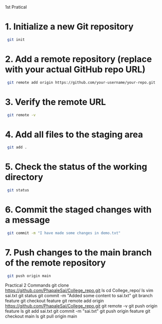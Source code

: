 

1st Pratical 

# 1. Initialize a new Git repository

```bash
 git init
```
    
# 2. Add a remote repository (replace with your actual GitHub repo URL)
```bash
 git remote add origin https://github.com/your-username/your-repo.git
```

# 3. Verify the remote URL
```bash
 git remote -v
```

# 4. Add all files to the staging area
```bash
 git add .
```

# 5. Check the status of the working directory
```bash
 git status
```

# 6. Commit the staged changes with a message
```bash
 git commit -m "I have made some changes in demo.txt"
```

# 7. Push changes to the main branch of the remote repository
```bash
 git push origin main
```

Practical  2
Commands
  git clone https://github.com/PhapaleSai/College_repo.git
    ls
   cd College_repo/
     ls
     vim sai.txt
     git status
     git commit -m "Added some content to sai.txt"
     git branch feature
     git checkout feature
     git remote add origin  https://github.com/PhapaleSai/College_repo.git
     git remote -v
     git push origin feature
     ls
     git add sai.txt
     git commit -m "sai.txt"
     git push origin feature
     git checkout main
     ls
     git pull origin main





